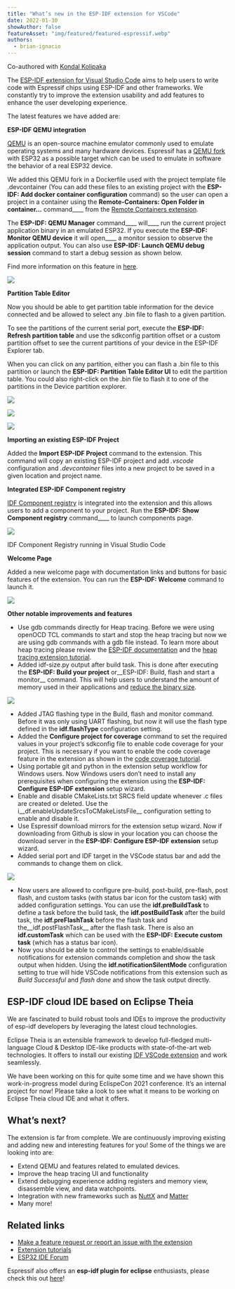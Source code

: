 ```yaml
---
title: "What’s new in the ESP-IDF extension for VSCode"
date: 2022-01-30
showAuthor: false
featureAsset: "img/featured/featured-espressif.webp"
authors:
  - brian-ignacio
---
```

Co-authored with [Kondal Kolipaka](https://medium.com/u/4f2e7eb30782?source=post_page-----7f571c24414f--------------------------------)

The [ESP-IDF extension for Visual Studio Code](https://marketplace.visualstudio.com/items?itemName=espressif.esp-idf-extension) aims to help users to write code with Espressif chips using ESP-IDF and other frameworks. We constantly try to improve the extension usability and add features to enhance the user developing experience.

The latest features we have added are:

__ESP-IDF QEMU integration__ 

[QEMU](https://www.qemu.org/) is an open-source machine emulator commonly used to emulate operating systems and many hardware devices. Espressif has a [QEMU fork](https://github.com/espressif/qemu) with ESP32 as a possible target which can be used to emulate in software the behavior of a real ESP32 device.

We added this QEMU fork in a Dockerfile used with the project template file .devcontainer (You can add these files to an existing project with the __ESP-IDF: Add docker container configuration__ command) so the user can open a project in a container using the __Remote-Containers: Open Folder in container…__ command____ from the [Remote Containers extension](https://marketplace.visualstudio.com/items?itemName=ms-vscode-remote.remote-containers).

The __ESP-IDF: QEMU Manager__ command____ will____ run the current project application binary in an emulated ESP32. If you execute the __ESP-IDF: Monitor QEMU device__ it will open____ a monitor session to observe the application output. You can also use __ESP-IDF: Launch QEMU debug session__  command to start a debug session as shown below.

Find more information on this feature in [here](https://github.com/espressif/vscode-esp-idf-extension/blob/master/docs/QEMU.md).

![](img/whats-1.webp)

__Partition Table Editor__ 

Now you should be able to get partition table information for the device connected and be allowed to select any .bin file to flash to a given partition.

To see the partitions of the current serial port, execute the __ESP-IDF: Refresh partition table__  and use the sdkconfig partition offset or a custom partition offset to see the current partitions of your device in the ESP-IDF Explorer tab.

When you can click on any partition, either you can flash a .bin file to this partition or launch the __ESP-IDF: Partition Table Editor UI__ to edit the partition table. You could also right-click on the .bin file to flash it to one of the partitions in the Device partition explorer.

![](img/whats-2.webp)

![](img/whats-3.webp)

![](img/whats-4.webp)

__Importing an existing ESP-IDF Project__ 

Added the __Import ESP-IDF Project__ command to the extension. This command will copy an existing ESP-IDF project and add *.vscode* configuration and *.devcontainer* files into a new project to be saved in a given location and project name.

__Integrated ESP-IDF Component registry__ 

[IDF Component registry](https://components.espressif.com/) is integrated into the extension and this allows users to add a component to your project. Run the __ESP-IDF: Show Component registry__ command____ to launch components page.

![](img/whats-5.webp)

IDF Component Registry running in Visual Studio Code

__Welcome Page__ 

Added a new welcome page with documentation links and buttons for basic features of the extension. You can run the __ESP-IDF: Welcome__  command to launch it.

![](img/whats-6.webp)

__Other notable improvements and features__ 

- Use gdb commands directly for Heap tracing. Before we were using openOCD TCL commands to start and stop the heap tracing but now we are using gdb commands with a gdb file instead. To learn more about heap tracing please review the [ESP-IDF documentation](https://docs.espressif.com/projects/esp-idf/en/latest/esp32/api-reference/system/heap_debug.html#heap-tracing) and the [heap tracing extension tutorial](https://github.com/espressif/vscode-esp-idf-extension/blob/master/docs/tutorial/heap_tracing.md).
- Added idf-size.py output after build task. This is done after executing the __ESP-IDF: Build your project__  or__ESP-IDF: Build, flash and start a monitor__ command. This will help users to understand the amount of memory used in their applications and [reduce the binary size](https://docs.espressif.com/projects/esp-idf/en/latest/esp32/api-guides/performance/size.html).

![](img/whats-7.webp)

- Added JTAG flashing type in the Build, flash and monitor command. Before it was only using UART flashing, but now it will use the flash type defined in the __idf.flashType__ configuration setting.
- Added the __Configure project for coverage__  command to set the required values in your project’s sdkconfig file to enable code coverage for your project. This is necessary if you want to enable the code coverage feature in the extension as shown in the [code coverage tutorial](https://github.com/espressif/vscode-esp-idf-extension/blob/master/docs/tutorial/code_coverage.md).
- Using portable git and python in the extension setup workflow for Windows users. Now Windows users don’t need to install any prerequisites when configuring the extension using the __ESP-IDF: Configure ESP-IDF extension__  setup wizard.
- Enable and disable CMakeLists.txt SRCS field update whenever .c files are created or deleted. Use the i__df.enableUpdateSrcsToCMakeListsFile__  configuration setting to enable and disable it.
- Use Espressif download mirrors for the extension setup wizard. Now if downloading from Github is slow in your location you can choose the download server in the __ESP-IDF: Configure ESP-IDF extension__  setup wizard.
- Added serial port and IDF target in the VSCode status bar and add the commands to change them on click.

![](img/whats-8.webp)

- Now users are allowed to configure pre-build, post-build, pre-flash, post flash, and custom tasks (with status bar icon for the custom task) with added configuration settings. You can use the __idf.preBuildTask__  to define a task before the build task, the __idf.postBuildTask__  after the build task, the __idf.preFlashTask__ before the flash task and the__idf.postFlashTask__ after the flash task. There is also an __idf.customTask__ which can be used with the __ESP-IDF: Execute custom task__ (which has a status bar icon).
- Now you should be able to control the settings to enable/disable notifications for extension commands completion and show the task output when hidden. Using the __idf.notificationSilentMode__ configuration setting to true will hide VSCode notifications from this extension such as *Build Successful* and *flash done* and show the task output directly.

## ESP-IDF cloud IDE based on Eclipse Theia

We are fascinated to build robust tools and IDEs to improve the productivity of esp-idf developers by leveraging the latest cloud technologies.

Eclipse Theia is an extensible framework to develop full-fledged multi-language Cloud & Desktop IDE-like products with state-of-the-art web technologies. It offers to install our existing [IDF VSCode extension](https://github.com/espressif/vscode-esp-idf-extension) and work seamlessly.

We have been working on this for quite some time and we have shown this work-in-progress model during EclispeCon 2021 conference. It’s an internal project for now! Please take a look to see what it means to be working on Eclipse Theia cloud IDE and what it offers.

## What’s next?

The extension is far from complete. We are continuously improving existing and adding new and interesting features for you! Some of the things we are looking into are:

- Extend QEMU and features related to emulated devices.
- Improve the heap tracing UI and functionality
- Extend debugging experience adding registers and memory view, disassemble view, and data watchpoints.
- Integration with new frameworks such as [NuttX](https://github.com/espressif/esp-nuttx-bootloader) and [Matter](https://github.com/espressif/connectedhomeip)
- Many more!

## Related links

- [Make a feature request or report an issue with the extension](https://github.com/espressif/vscode-esp-idf-extension/issues/new/choose)
- [Extension tutorials](https://github.com/espressif/vscode-esp-idf-extension/blob/master/docs/tutorial/toc.md)
- [ESP32 IDE Forum](https://esp32.com/viewforum.php?f=40)

Espressif also offers an __esp-idf plugin for eclipse__  enthusiasts, please check this out [here](https://github.com/espressif/idf-eclipse-plugin)!
